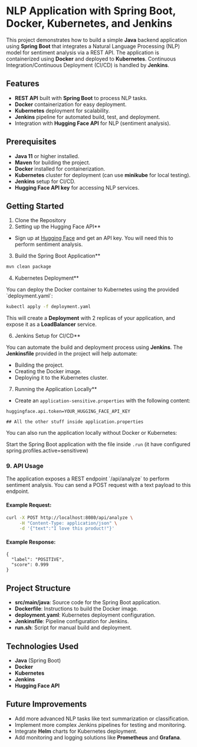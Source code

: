 # **NLP Application with Spring Boot, Docker, Kubernetes, and Jenkins**

This project demonstrates how to build a simple **Java** backend application using **Spring Boot** that integrates a Natural Language Processing (NLP) model for sentiment analysis via a REST API. The application is containerized using **Docker** and deployed to **Kubernetes**. Continuous Integration/Continuous Deployment (CI/CD) is handled by **Jenkins**.

## **Features**
- **REST API** built with **Spring Boot** to process NLP tasks.
- **Docker** containerization for easy deployment.
- **Kubernetes** deployment for scalability.
- **Jenkins** pipeline for automated build, test, and deployment.
- Integration with **Hugging Face API** for NLP (sentiment analysis).

## **Prerequisites**

- **Java 11** or higher installed.
- **Maven** for building the project.
- **Docker** installed for containerization.
- **Kubernetes** cluster for deployment (can use **minikube** for local testing).
- **Jenkins** setup for CI/CD.
- **Hugging Face API key** for accessing NLP services.

## **Getting Started**

1. Clone the Repository
2. Setting up the Hugging Face API**

- Sign up at [Hugging Face](https://huggingface.co/) and get an API key. You will need this to perform sentiment analysis.

3. Build the Spring Boot Application**

```bash
mvn clean package
```
4. Kubernetes Deployment**

You can deploy the Docker container to Kubernetes using the provided \`deployment.yaml\`:

```bash
kubectl apply -f deployment.yaml
```

This will create a **Deployment** with 2 replicas of your application, and expose it as a **LoadBalancer** service.

6. Jenkins Setup for CI/CD**

You can automate the build and deployment process using **Jenkins**. The **Jenkinsfile** provided in the project will help automate:
- Building the project.
- Creating the Docker image.
- Deploying it to the Kubernetes cluster.


7. Running the Application Locally**

- Create an `application-sensitive.properties` with the following content:

```properties
huggingface.api.token=YOUR_HUGGING_FACE_API_KEY

## All the other stuff inside application.properties
```

You can also run the application locally without Docker or Kubernetes:

Start the Spring Boot application with the file inside `.run` (it have configured spring.profiles.active=sensitivew)

### **9. API Usage**

The application exposes a REST endpoint \`/api/analyze\` to perform sentiment analysis. You can send a POST request with a text payload to this endpoint.

#### Example Request:

```bash
curl -X POST http://localhost:8080/api/analyze \
     -H "Content-Type: application/json" \
     -d '{"text":"I love this product!"}'
```

#### Example Response:

```
{
  "label": "POSITIVE",
  "score": 0.999
}
```

## **Project Structure**
- **src/main/java**: Source code for the Spring Boot application.
- **Dockerfile**: Instructions to build the Docker image.
- **deployment.yaml**: Kubernetes deployment configuration.
- **Jenkinsfile**: Pipeline configuration for Jenkins.
- **run.sh**: Script for manual build and deployment.

## **Technologies Used**
- **Java** (Spring Boot)
- **Docker**
- **Kubernetes**
- **Jenkins**
- **Hugging Face API**

## **Future Improvements**
- Add more advanced NLP tasks like text summarization or classification.
- Implement more complex Jenkins pipelines for testing and monitoring.
- Integrate **Helm** charts for Kubernetes deployment.
- Add monitoring and logging solutions like **Prometheus** and **Grafana**.
